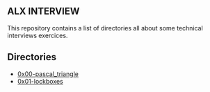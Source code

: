 ## ALX INTERVIEW

This repository contains a list of directories all about some technical interviews exercices.

## Directories

+ [0x00-pascal_triangle](./0x00-pascal_triangle)
+ [0x01-lockboxes](./0x01-lockboxes)
